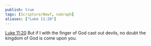 ```yaml
---
publish: true
tags: [Scripture/NewT, noGraph]
aliases: ["Luke 11:20"]
---
```

[Luke 11:20](https://churchofjesuschrist.org/study/scriptures/nt/luke/11?lang=eng&id=p20#p20) But if I with the finger of God cast out devils, no doubt the kingdom of God is come upon you.
